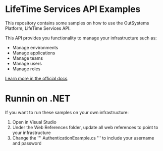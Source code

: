 # LifeTime Services API Examples

This repository contains some samples on how to use the OutSystems Platform, LifeTime Services API.

This API provides you functionality to manage your infrastructure such as:

 - Manage environments
 - Manage applications
 - Manage teams
 - Manage users
 - Manage roles

 [Learn more in the official docs](http://www.outsystems.com/help/servicestudio/9.0/default.htm#APIs/LifeTimeServices/Overview_of_LifeTime_Services_API.htm)


 # Runnin on .NET

 If you want to run these samples on your own infrastructure:

  1. Open in Visual Studio
  2. Under the Web References folder, update all web references to point to your infrastructure
  3. Change the ''' AuthenticationExample.cs ''' to include your username and password